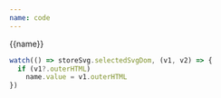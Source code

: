 ```yaml
---
name: code
---
```


<script setup>
  import { watch,ref } from 'vue'
  import { useSvgStore } from "../../store";
  const storeSvg = useSvgStore()
  const name = ref('666')
  watch(() => storeSvg.selectedSvgDom, (v1, v2) => {
    if (v1?.outerHTML)
      name.value = v1.outerHTML
  })
</script>

{{name}}


```ts
watch(() => storeSvg.selectedSvgDom, (v1, v2) => {
  if (v1?.outerHTML)
    name.value = v1.outerHTML
})

```


